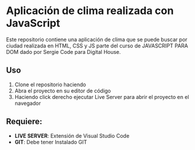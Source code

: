 # Aplicación de clima realizada con JavaScript

Este repositorio contiene una aplicación de clima que se puede buscar por ciudad realizada en HTML, CSS y JS parte del curso de JAVASCRIPT PARA DOM dado por Sergie Code para Digital House.

## Uso

1.  Clone el repositorio haciendo
2.  Abra el proyecto en su editor de código
3.  Haciendo click derecho ejecutar Live Server para abrir el proyecto en el navegador

## Requiere:

-   **LIVE SERVER**: Extensión de Visual Studio Code
-   **GIT**: Debe tener Instalado GIT

